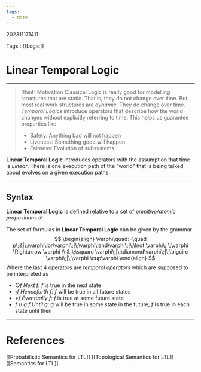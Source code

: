 ```yaml
---
tags:
  - Note
---
```

202311171411

Tags : [[Logic]]
# Linear Temporal Logic
---
>[!hint] Motivation
>Classical Logic is really good for modelling structures that are static. That is, they do not change over time.
>But most real work structures are *dynamic*. They do change over time.
>*Temporal Logics* introduce operators that describe how the world changes without explicitly referring to time. This helps us guarantee properties like
>- Safety: Anything bad will not happen
>- Liveness: Something good will happen
>- Fairness: Evolution of subsystems

**Linear Temporal Logic** introduces operators with the assumption that time is *Linear*. There is one execution path of the "world" that is being talked about evolves on a given execution paths. 

---
## Syntax
**Linear Temporal Logic** is defined relative to a set of *primitive/atomic propositions* $\mathcal P$.

The set of formulas in **Linear Temporal Logic** can be given by the grammar
$$
\begin{align}
\varphi\quad:=\quad p\;&|\;\varphi\lor\varphi\;|\;\varphi\land\varphi\;|\;\lnot \varphi\;|\;\varphi \Rightarrow \varphi \\
&|\;\square \varphi\;|\;\diamond\varphi\;|\;\bigcirc \varphi\;|\;\varphi \cup\varphi
\end{align}
$$
Where the last $4$ operators are *temporal operators* which are supposed to be interpreted as 
- $\bigcirc f$  *Next $f$:* $f$ is true in the next state
- $\square f$ *Henceforth $f$:* $f$ will be true in all future states 
- $\diamond f$ *Eventually $f$:* $f$ is true at some future state
- $f\cup g$  *$f$ Until $g$:* $g$ will be true in some state in the future, $f$ is true in each state until then  

---
# References
[[Probabilistic Semantics for LTL]]
[[Topological Semantics for LTL]]
[[Semantics for LTL]]